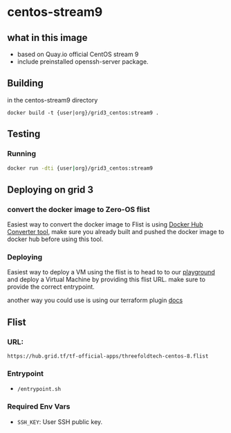 # centos-stream9

## what in this image
- based on Quay.io official CentOS stream 9
- include preinstalled openssh-server package.

## Building

in the centos-stream9 directory

`docker build -t {user|org}/grid3_centos:stream9 .`

## Testing
### Running

```bash
docker run -dti {user|org}/grid3_centos:stream9
```

## Deploying on grid 3

### convert the docker image to Zero-OS flist
Easiest way to convert the docker image to Flist is using [Docker Hub Converter tool](https://hub.grid.tf/docker-convert), make sure you already built and pushed the docker image to docker hub before using this tool.

### Deploying
Easiest way to deploy a VM using the flist is to head to to our [playground](https://play.grid.tf) and deploy a Virtual Machine by providing this flist URL.
make sure to provide the correct entrypoint.

another way you could use is using our terraform plugin [docs](https://github.com/threefoldtech/terraform-provider-grid)

## Flist
### URL:
```
https://hub.grid.tf/tf-official-apps/threefoldtech-centos-8.flist
```

### Entrypoint
- `/entrypoint.sh`


### Required Env Vars
- `SSH_KEY`: User SSH public key.
